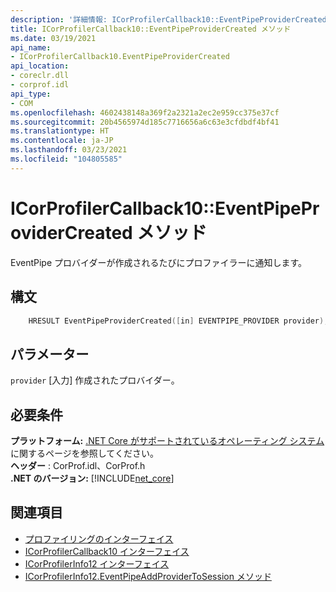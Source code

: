 ```yaml
---
description: '詳細情報: ICorProfilerCallback10::EventPipeProviderCreated メソッド'
title: ICorProfilerCallback10::EventPipeProviderCreated メソッド
ms.date: 03/19/2021
api_name:
- ICorProfilerCallback10.EventPipeProviderCreated
api_location:
- coreclr.dll
- corprof.idl
api_type:
- COM
ms.openlocfilehash: 4602438148a369f2a2321a2ec2e959cc375e37cf
ms.sourcegitcommit: 20b4565974d185c7716656a6c63e3cfdbdf4bf41
ms.translationtype: HT
ms.contentlocale: ja-JP
ms.lasthandoff: 03/23/2021
ms.locfileid: "104805585"
---
```

# <a name="icorprofilercallback10eventpipeprovidercreated-method"></a>ICorProfilerCallback10::EventPipeProviderCreated メソッド

EventPipe プロバイダーが作成されるたびにプロファイラーに通知します。
  
## <a name="syntax"></a>構文  
  
```cpp  
    HRESULT EventPipeProviderCreated([in] EVENTPIPE_PROVIDER provider); 
```  
  
## <a name="parameters"></a>パラメーター

`provider` [入力] 作成されたプロバイダー。

## <a name="requirements"></a>必要条件  

**プラットフォーム:** [.NET Core がサポートされているオペレーティング システム](../../../core/install/windows.md?pivots=os-windows)に関するページを参照してください。  
**ヘッダー** : CorProf.idl、CorProf.h  
**.NET のバージョン:** [!INCLUDE[net_core](../../../../includes/net-core-50-md.md)]  
  
## <a name="see-also"></a>関連項目

- [プロファイリングのインターフェイス](profiling-interfaces.md)
- [ICorProfilerCallback10 インターフェイス](icorprofilercallback10-interface.md)
- [ICorProfilerInfo12 インターフェイス](icorprofilerinfo12-interface.md)
- [ICorProfilerInfo12.EventPipeAddProviderToSession メソッド](icorprofilerinfo12-eventpipeaddprovidertosession-method.md)
